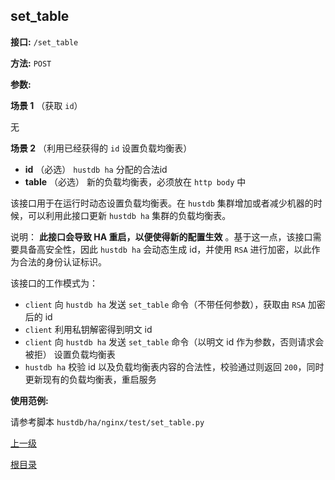 ## set_table ##

**接口:** `/set_table`

**方法:** `POST`

**参数:** 

**场景 1**  （获取 `id`）

无

**场景 2**  （利用已经获得的 `id` 设置负载均衡表）

*  **id** （必选）  `hustdb ha` 分配的合法id
*  **table** （必选）  新的负载均衡表，必须放在 `http body` 中

该接口用于在运行时动态设置负载均衡表。在 `hustdb` 集群增加或者减少机器的时候，可以利用此接口更新 `hustdb ha` 集群的负载均衡表。

说明： **此接口会导致 HA 重启，以便使得新的配置生效** 。基于这一点，该接口需要具备高安全性，因此 `hustdb ha` 会动态生成 id，并使用 `RSA` 进行加密，以此作为合法的身份认证标识。 

该接口的工作模式为：  
- `client` 向 `hustdb ha` 发送 `set_table` 命令（不带任何参数），获取由 `RSA` 加密后的 id  
- `client` 利用私钥解密得到明文 id  
- `client` 向 `hustdb ha` 发送 `set_table` 命令（以明文 id 作为参数，否则请求会被拒） 设置负载均衡表  
- `hustdb ha` 校验 id 以及负载均衡表内容的合法性，校验通过则返回 `200`，同时更新现有的负载均衡表，重启服务

**使用范例:**

请参考脚本 `hustdb/ha/nginx/test/set_table.py`

[上一级](../ha.md)

[根目录](../../index.md)